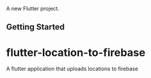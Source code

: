 
A new Flutter project.

## Getting Started


# flutter-location-to-firebase
A flutter application that uploads locations to firebase

